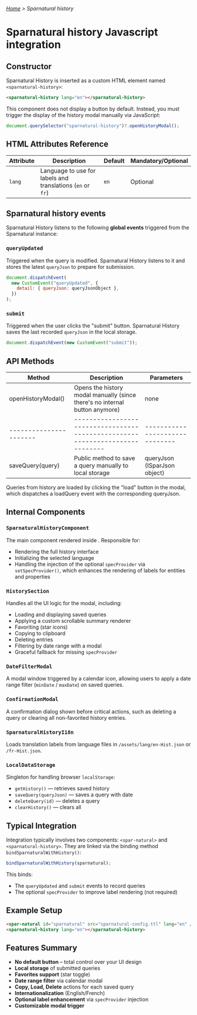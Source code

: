 _[Home](index.html) > Sparnatural history_

# Sparnatural history Javascript integration

## Constructor

Sparnatural History is inserted as a custom HTML element named `<sparnatural-history>`:

```html
<sparnatural-history lang="en"></sparnatural-history>
```

This component does not display a button by default. Instead, you must trigger the display of the history modal manually via JavaScript:

```javascript
document.querySelector("sparnatural-history")?.openHistoryModal();
```

## HTML Attributes Reference

| Attribute | Description                                                | Default | Mandatory/Optional |
| --------- | ---------------------------------------------------------- | ------- | ------------------ |
| `lang`    | Language to use for labels and translations (`en` or `fr`) | `en`    | Optional           |

## Sparnatural history events

Sparnatural History listens to the following **global events** triggered from the Sparnatural instance:

### `queryUpdated`

Triggered when the query is modified. Sparnatural History listens to it and stores the latest `queryJson` to prepare for submission.

```javascript
document.dispatchEvent(
  new CustomEvent("queryUpdated", {
    detail: { queryJson: queryJsonObject },
  })
);
```

### `submit`

Triggered when the user clicks the "submit" button. Sparnatural History saves the last recorded `queryJson` in the local storage.

```javascript
document.dispatchEvent(new CustomEvent("submit"));
```

## API Methods

| Method                 | Description                                                                  | Parameters                     |
| ---------------------- | ---------------------------------------------------------------------------- | ------------------------------ |
| openHistoryModal()     | Opens the history modal manually (since there's no internal button anymore)  | none                           |
| ---------------------- | ---------------------------------------------------------------------------- | ------------------------------ |
| saveQuery(query)       | Public method to save a query manually to local storage                      | queryJson (ISparJson object)   |

Queries from history are loaded by clicking the "load" button in the modal, which dispatches a loadQuery event with the corresponding queryJson.

## Internal Components

### `SparnaturalHistoryComponent`

The main component rendered inside <sparnatural-history>. Responsible for:

- Rendering the full history interface
- Initializing the selected language
- Handling the injection of the optional `specProvider` via `setSpecProvider()`, which enhances the rendering of labels for entities and properties

### `HistorySection`

Handles all the UI logic for the modal, including:

- Loading and displaying saved queries
- Applying a custom scrollable summary renderer
- Favoriting (star icons)
- Copying to clipboard
- Deleting entries
- Filtering by date range with a modal
- Graceful fallback for missing `specProvider`

### `DateFilterModal`

A modal window triggered by a calendar icon, allowing users to apply a date range filter (`minDate` / `maxDate`) on saved queries.

### `ConfirmationModal`

A confirmation dialog shown before critical actions, such as deleting a query or clearing all non-favorited history entries.

### `SparnaturalHistoryI18n`

Loads translation labels from language files in `/assets/lang/en-Hist.json` or `/fr-Hist.json`.

### `LocalDataStorage`

Singleton for handling browser `localStorage`:

- `getHistory()` — retrieves saved history
- `saveQuery(queryJson)` — saves a query with date
- `deleteQuery(id)` — deletes a query
- `clearHistory()` — clears all

## Typical Integration

Integration typically involves two components: `<spar-natural>` and `<sparnatural-history>`. They are linked via the binding method `bindSparnaturalWithHistory()`:

```javascript
bindSparnaturalWithHistory(sparnatural);
```

This binds:

- The `queryUpdated` and `submit` events to record queries
- The optional `specProvider` to improve label rendering (not required)

## Example Setup

```html
<spar-natural id="sparnatural" src="sparnatural-config.ttl" lang="en" />
<sparnatural-history lang="en"></sparnatural-history>
```

## Features Summary

- **No default button** – total control over your UI design
- **Local storage** of submitted queries
- **Favorites support** (star toggle)
- **Date range filter** via calendar modal
- **Copy, Load, Delete** actions for each saved query
- **Internationalization** (English/French)
- **Optional label enhancement** via `specProvider` injection
- **Customizable modal trigger**
